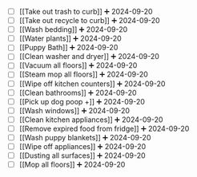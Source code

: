 - [ ] [[Take out trash to curb]] ➕ 2024-09-20
- [ ] [[Take out recycle to curb]] ➕ 2024-09-20
- [ ] [[Wash bedding]] ➕ 2024-09-20
- [ ] [[Water plants]] ➕ 2024-09-20
- [ ] [[Puppy Bath]] ➕ 2024-09-20
- [ ] [[Clean washer and dryer]] ➕ 2024-09-20
- [ ] [[Vacuum all floors]] ➕ 2024-09-20
- [ ] [[Steam mop all floors]] ➕ 2024-09-20
- [ ] [[Wipe off kitchen counters]] ➕ 2024-09-20
- [ ] [[Clean bathrooms]] ➕ 2024-09-20
- [ ] [[Pick up dog poop +]] ➕ 2024-09-20
- [ ] [[Wash windows]] ➕ 2024-09-20
- [ ] [[Clean kitchen appliances]] ➕ 2024-09-20
- [ ] [[Remove expired food from fridge]] ➕ 2024-09-20
- [ ] [[Wash puppy blankets]] ➕ 2024-09-20
- [ ] [[Wipe off appliances]] ➕ 2024-09-20
- [ ] [[Dusting all surfaces]] ➕ 2024-09-20
- [ ] [[Mop all floors]] ➕ 2024-09-20